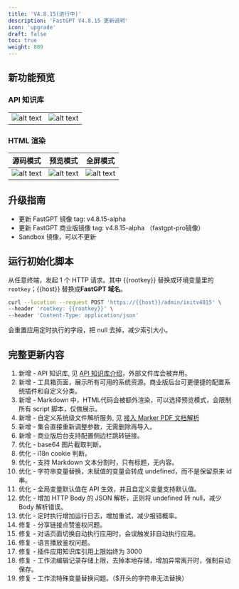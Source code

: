```yaml
---
title: 'V4.8.15(进行中)'
description: 'FastGPT V4.8.15 更新说明'
icon: 'upgrade'
draft: false
toc: true
weight: 809
---
```


## 新功能预览

### API 知识库

| | |
| --- | --- |
| ![alt text](/imgs/image-20.png) | ![alt text](/imgs/image-21.png) |

### HTML 渲染

| 源码模式 | 预览模式 | 全屏模式 |
| --- | --- | --- |
| ![alt text](/imgs/image-22.png) | ![alt text](/imgs/image-23.png) | ![alt text](/imgs/image-24.png) |

## 升级指南

- 更新 FastGPT 镜像 tag: v4.8.15-alpha
- 更新 FastGPT 商业版镜像 tag: v4.8.15-alpha （fastgpt-pro镜像）
- Sandbox 镜像，可以不更新


## 运行初始化脚本

从任意终端，发起 1 个 HTTP 请求。其中 {{rootkey}} 替换成环境变量里的 `rootkey`；{{host}} 替换成**FastGPT 域名**。

```bash
curl --location --request POST 'https://{{host}}/admin/initv4815' \
--header 'rootkey: {{rootkey}}' \
--header 'Content-Type: application/json'
```

会重置应用定时执行的字段，把 null 去掉，减少索引大小。


## 完整更新内容

1. 新增 - API 知识库, 见 [API 知识库介绍](/docs/guide/knowledge_base/api_dataset/)，外部文件库会被弃用。
2. 新增 - 工具箱页面，展示所有可用的系统资源。商业版后台可更便捷的配置系统插件和自定义分类。
3. 新增 - Markdown 中，HTML代码会被额外渲染，可以选择预览模式，会限制所有 script 脚本，仅做展示。
4. 新增 - 自定义系统级文件解析服务, 见 [接入 Marker PDF 文档解析](/docs/development/custom-models/marker/)
5. 新增 - 集合直接重新调整参数，无需删除再导入。
6. 新增 - 商业版后台支持配置侧边栏跳转链接。
7. 优化 - base64 图片截取判断。
8. 优化 - i18n cookie 判断。
9. 优化 - 支持 Markdown 文本分割时，只有标题，无内容。
10. 优化 - 字符串变量替换，未赋值的变量会转成 undefined，而不是保留原来 id 串。
11. 优化 - 全局变量默认值在 API 生效，并且自定义变量支持默认值。
12. 优化 - 增加 HTTP Body 的 JSON 解析，正则将 undefined 转 null，减少 Body 解析错误。
13. 优化 - 定时执行增加运行日志，增加重试，减少报错概率。
14. 修复 - 分享链接点赞鉴权问题。
15. 修复 - 对话页面切换自动执行应用时，会误触发非自动执行应用。
16. 修复 - 语言播放鉴权问题。
17. 修复 - 插件应用知识库引用上限始终为 3000
18. 修复 - 工作流编辑记录存储上限，去掉本地存储，增加异常离开时，强制自动保存。
19. 修复 - 工作流特殊变量替换问题。（$开头的字符串无法替换）